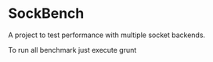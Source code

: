 SockBench
=========

A project to test performance with multiple socket backends.

To run all benchmark just execute grunt